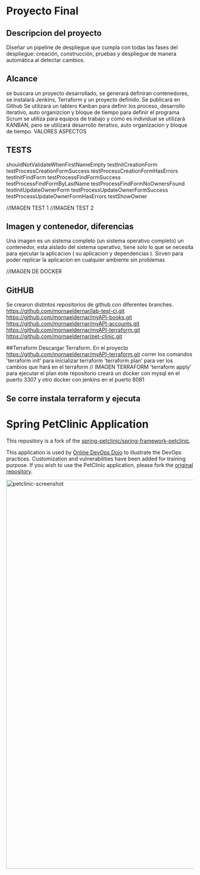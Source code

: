 # Proyecto Final

## Descripcion del proyecto
Diseñar un pipeline de despliegue que cumpla con todas
las fases del despliegue: creación, construcción, pruebas y
despliegue de manera automática al detectar cambios.


## Alcance 
se buscara un proyecto desarrollado, se generará definiran contenedores, se instalará Jenkins, Terraform y un proyecto definido. Se publicará en Github
Se utilizará un tablero Kanban para definir los proceso, desarrollo iterativo, auto organizcion y bloque de tiempo para definir el programa
Scrum se utiliza para equipos de trabajo y como es individual se utilizará KANBAN, pero se utilizará desarrollo iterativo, auto organizacion y bloque de tiempo.
VALORES
ASPECTOS

## TESTS
shouldNotValidateWhenFirstNameEmpty
testInitCreationForm
testProcessCreationFormSuccess
testProcessCreationFormHasErrors
testInitFindForm
testProcessFindFormSuccess
testProcessFindFormByLastName
testProcessFindFormNoOwnersFound
testInitUpdateOwnerForm
testProcessUpdateOwnerFormSuccess
testProcessUpdateOwnerFormHasErrors
testShowOwner

//IMAGEN TEST 1
//IMAGEN TEST 2

## Imagen y contenedor, diferencias
Una imagen es un sistema completo (un sistema operativo completo)
un contenedor, esta aislado del sistema operativo, tiene solo lo que se necesita para ejecutar la aplicacion ( su aplicacion y dependencias ). Sirven para poder replicar la aplicacion en cualquier ambiente sin problemas

//IMAGEN DE DOCKER

## GitHUB
Se crearon distintos repositorios de github con diferentes branches.
https://github.com/mornaeldernar/lab-test-ci.git
https://github.com/mornaeldernar/myAPI-books.git
https://github.com/mornaeldernar/myAPI-accounts.git
https://github.com/mornaeldernar/myAPI-terraform.git
https://github.com/mornaeldernar/pet-clinic.git


##Terraform
Descargar Terraform.
En el proyecto https://github.com/mornaeldernar/myAPI-terraform.git correr los comandos
'terraform init' para inicializar terraform
'terraform plan' para ver los cambios que hará en el terraform
// IMAGEN TERRAFORM
'terraform apply' para ejecutar el plan 
este repositorio creará un docker con mysql en el puerto 3307 y otro docker con jenkins en el puerto 8081

## Se corre instala terraform y ejecuta




# Spring PetClinic Application

This repository is a fork of the [spring-petclinic/spring-framework-petclinic](https://github.com/spring-petclinic/spring-framework-petclinic).

This application is used by [Online DevOps Dojo](https://github.com/dxc-technology/online-devops-dojo) to illustrate the DevOps practices.
Customization and vulnerabilities have been added for training purpose. If you wish to use the PetClinic application, please fork the [original repository](https://github.com/spring-projects/spring-petclinic).

<img width="1042" alt="petclinic-screenshot" src="https://cloud.githubusercontent.com/assets/838318/19727082/2aee6d6c-9b8e-11e6-81fe-e889a5ddfded.png">
